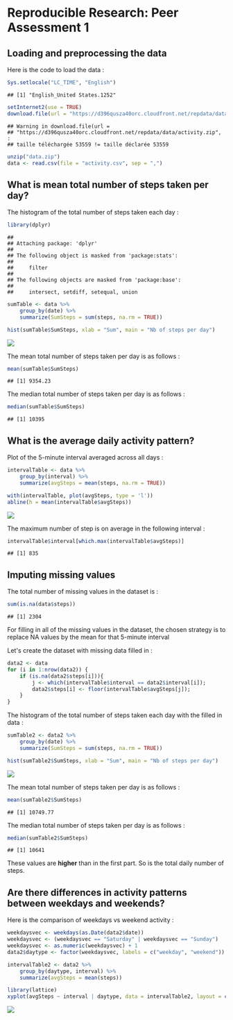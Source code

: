 # Reproducible Research: Peer Assessment 1


## Loading and preprocessing the data

Here is the code to load the data :


```r
Sys.setlocale("LC_TIME", "English")
```

```
## [1] "English_United States.1252"
```

```r
setInternet2(use = TRUE)
download.file(url = "https://d396qusza40orc.cloudfront.net/repdata/data/activity.zip", destfile = "data.zip", mode = "wb")
```

```
## Warning in download.file(url =
## "https://d396qusza40orc.cloudfront.net/repdata/data/activity.zip", :
## taille téléchargée 53559 != taille déclarée 53559
```

```r
unzip("data.zip")
data <- read.csv(file = "activity.csv", sep = ",")
```


## What is mean total number of steps taken per day?

The histogram of the total number of steps taken each day :


```r
library(dplyr)
```

```
## 
## Attaching package: 'dplyr'
## 
## The following object is masked from 'package:stats':
## 
##     filter
## 
## The following objects are masked from 'package:base':
## 
##     intersect, setdiff, setequal, union
```

```r
sumTable <- data %>%
    group_by(date) %>%
    summarize(SumSteps = sum(steps, na.rm = TRUE))

hist(sumTable$SumSteps, xlab = "Sum", main = "Nb of steps per day")
```

![](PA1_template_files/figure-html/histo-1.png) 

The mean total number of steps taken per day is as follows :

```r
mean(sumTable$SumSteps)
```

```
## [1] 9354.23
```

The median total number of steps taken per day is as follows :

```r
median(sumTable$SumSteps)
```

```
## [1] 10395
```

## What is the average daily activity pattern?

Plot of the 5-minute interval averaged across all days :


```r
intervalTable <- data %>%
    group_by(interval) %>%
    summarize(avgSteps = mean(steps, na.rm = TRUE))

with(intervalTable, plot(avgSteps, type = 'l'))
abline(h = mean(intervalTable$avgSteps))
```

![](PA1_template_files/figure-html/average-1.png) 

The maximum number of step is on average in the following interval :


```r
intervalTable$interval[which.max(intervalTable$avgSteps)]
```

```
## [1] 835
```

## Imputing missing values

The total number of missing values in the dataset is :


```r
sum(is.na(data$steps))
```

```
## [1] 2304
```

For filling in all of the missing values in the dataset, the chosen strategy is to replace NA values by the mean for that 5-minute interval

Let's create the dataset with missing data filled in :


```r
data2 <- data
for (i in 1:nrow(data2)) {
    if (is.na(data2$steps[i])){
        j <- which(intervalTable$interval == data2$interval[i]);
        data2$steps[i] <- floor(intervalTable$avgSteps[j]);
    }
}
```

The histogram of the total number of steps taken each day with the filled in data :


```r
sumTable2 <- data2 %>%
    group_by(date) %>%
    summarize(SumSteps = sum(steps, na.rm = TRUE))

hist(sumTable2$SumSteps, xlab = "Sum", main = "Nb of steps per day")
```

![](PA1_template_files/figure-html/histo2-1.png) 

The mean total number of steps taken per day is as follows :

```r
mean(sumTable2$SumSteps)
```

```
## [1] 10749.77
```

The median total number of steps taken per day is as follows :

```r
median(sumTable2$SumSteps)
```

```
## [1] 10641
```

These values are **higher** than in the first part. So is the total daily number of steps.

## Are there differences in activity patterns between weekdays and weekends?

Here is the comparison of weekdays vs weekend activity :


```r
weekdaysvec <- weekdays(as.Date(data2$date))
weekdaysvec <- (weekdaysvec == "Saturday" | weekdaysvec == "Sunday")
weekdaysvec <- as.numeric(weekdaysvec) + 1
data2$daytype <- factor(weekdaysvec, labels = c("weekday", "weekend"))

intervalTable2 <- data2 %>%
    group_by(daytype, interval) %>%
    summarize(avgSteps = mean(steps))

library(lattice)
xyplot(avgSteps ~ interval | daytype, data = intervalTable2, layout = c(1,2), ylab = "Number of steps", type = "l")
```

![](PA1_template_files/figure-html/weekend-1.png) 

